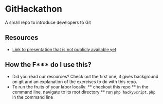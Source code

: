 # GitHackathon
A small repo to introduce developers to Git

## Resources 
* [Link to presentation that is not publicly available yet](www.google.com)

## How the F*** do I use this?
* Did you read our resources? Check out the first one, it gives background on git and an explanation of the exercises to do with this repo.
* To run the fruits of your labor locally:
** checkout this repo
** in the command line, navigate to its root directory
** run `php hackyScript.php` in the command line